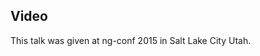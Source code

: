 <!--
{
"name" : "ngmodeloptions",
"version" : "0.1",
"title" : "ngModelOptions in 5 minutes",
"description" : "TBD",
"homepage" : "https://www.youtube.com/embed/k3t3ov6xHDw",
"canonicalSource" : "https://www.youtube.com/embed/k3t3ov6xHDw",
"freshnessDate" : 2015-03-05,
"license" : "All Rights Reserved"
}
-->

<!-- @section -->

## Video

This talk was given at ng-conf 2015 in Salt Lake City Utah.

<!-- @asset, "contentType": "outlearn/video", "provider": "youtube", "url": "https://www.youtube.com/embed/k3t3ov6xHDw" -->
